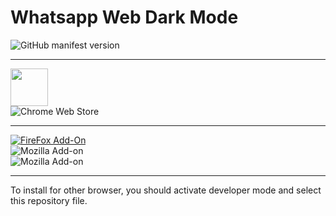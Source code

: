 # Whatsapp Web Dark Mode
![GitHub manifest version](https://img.shields.io/github/manifest-json/v/Cuberkam/Whatsapp_Web_Dark_Mode)</br>

---

[<img src="https://developer.chrome.com/webstore/images/ChromeWebStore_BadgeWBorder_v2_496x150.png" height="60"/>](https://chrome.google.com/webstore/detail/whatsapp-web-dark-mode/ojcikgbfamokjobgpbhimdkocindpjcc/related?utm_source=chrome-ntp-icon)
</br>
![Chrome Web Store](https://img.shields.io/chrome-web-store/users/ojcikgbfamokjobgpbhimdkocindpjcc)

---

[![FireFox Add-On](https://addons.cdn.mozilla.net/static/img/addons-buttons/AMO-button_1.png)](https://addons.mozilla.org/tr/firefox/addon/lunate-dark-mode/?src=search)</br>
![Mozilla Add-on](https://img.shields.io/amo/users/lunate-dark-mode)</br>
![Mozilla Add-on](https://img.shields.io/amo/dw/lunate-dark-mode)

---

To install for other browser, you should activate developer mode and select this repository file.

